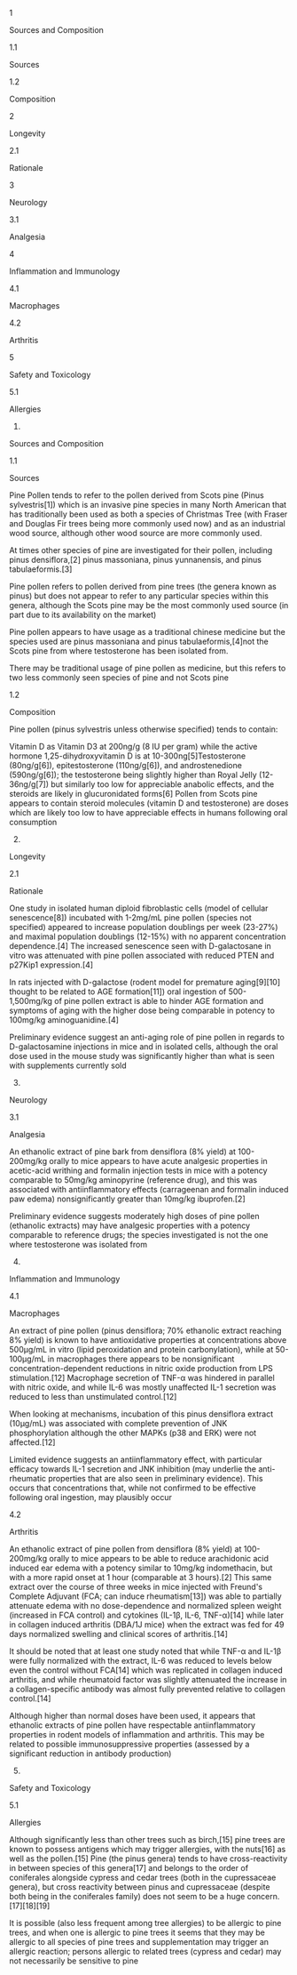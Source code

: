 1

Sources and Composition

1.1

Sources

1.2

Composition

2

Longevity

2.1

Rationale

3

Neurology

3.1

Analgesia

4

Inflammation and Immunology

4.1

Macrophages

4.2

Arthritis

5

Safety and Toxicology

5.1

Allergies

1.

Sources and Composition

1.1

Sources

Pine Pollen tends to refer to the pollen derived from Scots pine (Pinus sylvestris[1]) which is an invasive pine species in many North American that has traditionally been used as both a species of Christmas Tree (with Fraser and Douglas Fir trees being more commonly used now) and as an industrial wood source, although other wood source are more commonly used.

At times other species of pine are investigated for their pollen, including pinus densiflora,[2] pinus massoniana, pinus yunnanensis, and pinus tabulaeformis.[3]


Pine pollen refers to pollen derived from pine trees (the genera known as pinus) but does not appear to refer to any particular species within this genera, although the Scots pine may be the most commonly used source (in part due to its availability on the market)


Pine pollen appears to have usage as a traditional chinese medicine but the species used are pinus massoniana and pinus tabulaeformis,[4]not the Scots pine from where testosterone has been isolated from.


There may be traditional usage of pine pollen as medicine, but this refers to two less commonly seen species of pine and not Scots pine


1.2

Composition

Pine pollen (pinus sylvestris unless otherwise specified) tends to contain:

Vitamin D as Vitamin D3 at 200ng/g (8 IU per gram) while the active hormone 1,25-dihydroxyvitamin D is at 10-300ng[5]Testosterone (80ng/g[6]), epitestosterone (110ng/g[6]), and androstenedione (590ng/g[6]); the testosterone being slightly higher than Royal Jelly (12-36ng/g[7]) but similarly too low for appreciable anabolic effects, and the steroids are likely in glucuronidated forms[6]
Pollen from Scots pine appears to contain steroid molecules (vitamin D and testosterone) are doses which are likely too low to have appreciable effects in humans following oral consumption


2.

Longevity

2.1

Rationale

One study in isolated human diploid fibroblastic cells (model of cellular senescence[8]) incubated with 1-2mg/mL pine pollen (species not specified) appeared to increase population doublings per week (23-27%) and maximal population doublings (12-15%) with no apparent concentration dependence.[4] The increased senescence seen with D-galactosane in vitro was attenuated with pine pollen associated with reduced PTEN and p27Kip1 expression.[4]

In rats injected with D-galactose (rodent model for premature aging[9][10] thought to be related to AGE formation[11]) oral ingestion of 500-1,500mg/kg of pine pollen extract is able to hinder AGE formation and symptoms of aging with the higher dose being comparable in potency to 100mg/kg aminoguanidine.[4]


Preliminary evidence suggest an anti-aging role of pine pollen in regards to D-galactosamine injections in mice and in isolated cells, although the oral dose used in the mouse study was significantly higher than what is seen with supplements currently sold


3.

Neurology

3.1

Analgesia

An ethanolic extract of pine bark from densiflora (8% yield) at 100-200mg/kg orally to mice appears to have acute analgesic properties in acetic-acid writhing and formalin injection tests in mice with a potency comparable to 50mg/kg aminopyrine (reference drug), and this was associated with antiinflammatory effects (carrageenan and formalin induced paw edema) nonsignificantly greater than 10mg/kg ibuprofen.[2]


Preliminary evidence suggests moderately high doses of pine pollen (ethanolic extracts) may have analgesic properties with a potency comparable to reference drugs; the species investigated is not the one where testosterone was isolated from


4.

Inflammation and Immunology

4.1

Macrophages

An extract of pine pollen (pinus densiflora; 70% ethanolic extract reaching 8% yield) is known to have antioxidative properties at concentrations above 500µg/mL in vitro (lipid peroxidation and protein carbonylation), while at 50-100µg/mL in macrophages there appears to be nonsignificant concentration-dependent reductions in nitric oxide production from LPS stimulation.[12] Macrophage secretion of TNF-α was hindered in parallel with nitric oxide, and while IL-6 was mostly unaffected IL-1 secretion was reduced to less than unstimulated control.[12]

When looking at mechanisms, incubation of this pinus densiflora extract (10µg/mL) was associated with complete prevention of JNK phosphorylation although the other MAPKs (p38 and ERK) were not affected.[12]


Limited evidence suggests an antiinflammatory effect, with particular efficacy towards IL-1 secretion and JNK inhibition (may underlie the anti-rheumatic properties that are also seen in preliminary evidence). This occurs that concentrations that, while not confirmed to be effective following oral ingestion, may plausibly occur


4.2

Arthritis

An ethanolic extract of pine pollen from densiflora (8% yield) at 100-200mg/kg orally to mice appears to be able to reduce arachidonic acid induced ear edema with a potency similar to 10mg/kg indomethacin, but with a more rapid onset at 1 hour (comparable at 3 hours).[2] This same extract over the course of three weeks in mice injected with Freund's Complete Adjuvant (FCA; can induce rheumatism[13]) was able to partially attenuate edema with no dose-dependence and normalized spleen weight (increased in FCA control) and cytokines (IL-1β, IL-6, TNF-α)[14] while later in collagen induced arthritis (DBA/1J mice) when the extract was fed for 49 days normalized swelling and clinical scores of arthritis.[14] 

It should be noted that at least one study noted that while TNF-α and IL-1β were fully normalized with the extract, IL-6 was reduced to levels below even the control without FCA[14] which was replicated in collagen induced arthritis, and while rheumatoid factor was slightly attenuated the increase in a collagen-specific antibody was almost fully prevented relative to collagen control.[14]


Although higher than normal doses have been used, it appears that ethanolic extracts of pine pollen have respectable antiinflammatory properties in rodent models of inflammation and arthritis. This may be related to possible immunosuppressive properties (assessed by a significant reduction in antibody production)


5.

Safety and Toxicology

5.1

Allergies

Although significantly less than other trees such as birch,[15] pine trees are known to possess antigens which may trigger allergies, with the nuts[16] as well as the pollen.[15] Pine (the pinus genera) tends to have cross-reactivity in between species of this genera[17] and belongs to the order of coniferales alongside cypress and cedar trees (both in the cupressaceae genera), but cross reactivity between pinus and cupressaceae (despite both being in the coniferales family) does not seem to be a huge concern.[17][18][19]


It is possible (also less frequent among tree allergies) to be allergic to pine trees, and when one is allergic to pine trees it seems that they may be allergic to all species of pine trees and supplementation may trigger an allergic reaction; persons allergic to related trees (cypress and cedar) may not necessarily be sensitive to pine


